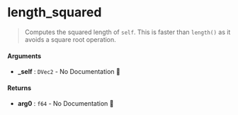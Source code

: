# length\_squared

>  Computes the squared length of `self`.
>  This is faster than `length()` as it avoids a square root operation.

#### Arguments

- **\_self** : `DVec2` \- No Documentation 🚧

#### Returns

- **arg0** : `f64` \- No Documentation 🚧